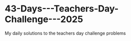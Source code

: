 # 43-Days---Teachers-Day-Challenge---2025
My daily solutions to the teachers day challenge problems 
